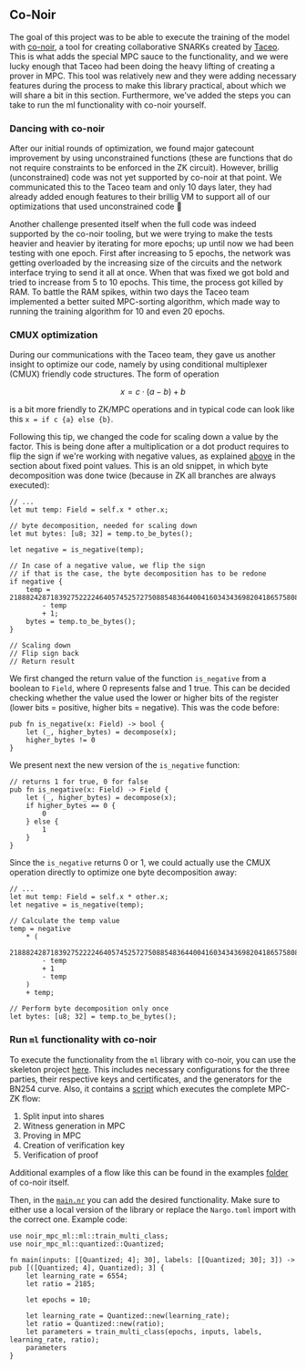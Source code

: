 ## Co-Noir

The goal of this project was to be able to execute the training of the model with [co-noir](https://github.com/TaceoLabs/co-snarks/tree/main/co-noir/co-noir), a tool for creating collaborative SNARKs created by [Taceo](https://taceo.io/). This is what adds the special MPC sauce to the functionality, and we were lucky enough that Taceo had been doing the heavy lifting of creating a prover in MPC. This tool was relatively new and they were adding necessary features during the process to make this library practical, about which we will share a bit in this section. Furthermore, we've added the steps you can take to run the ml functionality with co-noir yourself. 

### Dancing with co-noir

After our initial rounds of optimization, we found major gatecount improvement by using unconstrained functions (these are functions that do not require constraints to be enforced in the ZK circuit). However, brillig (unconstrained) code was not yet supported by co-noir at that point. We communicated this to the Taceo team and only 10 days later, they had already added enough features to their brillig VM to support all of our optimizations that used unconstrained code :rocket:

Another challenge presented itself when the full code was indeed supported by the co-noir tooling, but we were trying to make the tests heavier and heavier by iterating for more epochs; up until now we had been testing with one epoch. First after increasing to 5 epochs, the network was getting overloaded by the increasing size of the circuits and the network interface trying to send it all at once. When that was fixed we got bold and tried to increase from 5 to 10 epochs. This time, the process got killed by RAM. To battle the RAM spikes, within two days the Taceo team implemented a better suited MPC-sorting algorithm, which made way to running the training algorithm for 10 and even 20 epochs.

### CMUX optimization

During our communications with the Taceo team, they gave us another insight to optimize our code, namely by using conditional multiplexer (CMUX) friendly code structures. The form of operation

$$
x=c⋅(a−b)+b
$$

is a bit more friendly to ZK/MPC operations and in typical code can look like this `x = if c {a} else {b}`. 

Following this tip, we changed the code for scaling down a value by the factor. This is being done after a multiplication or a dot product requires to flip the sign if we're working with negative values, as explained [above](#Multiplication) in the section about fixed point values. This is an old snippet, in which byte decomposition was done twice (because in ZK all branches are always executed):

```=rust
// ...
let mut temp: Field = self.x * other.x;

// byte decomposition, needed for scaling down
let mut bytes: [u8; 32] = temp.to_be_bytes();

let negative = is_negative(temp);

// In case of a negative value, we flip the sign
// if that is the case, the byte decomposition has to be redone
if negative {
    temp = 21888242871839275222246405745257275088548364400416034343698204186575808495616
        - temp
        + 1;
    bytes = temp.to_be_bytes();
}

// Scaling down
// Flip sign back
// Return result
```

We first changed the return value of the function `is_negative` from a boolean to `Field`, where 0 represents false and 1 true. This can be decided checking whether the value used the lower or higher bits of the register (lower bits = positive, higher bits = negative). This was the code before:

```rust=
pub fn is_negative(x: Field) -> bool {
    let (_, higher_bytes) = decompose(x);
    higher_bytes != 0
}
```

We present next the new version of the `is_negative` function:

```rust=
// returns 1 for true, 0 for false
pub fn is_negative(x: Field) -> Field {
    let (_, higher_bytes) = decompose(x);
    if higher_bytes == 0 {
        0
    } else {
        1
    }
}
```

Since the `is_negative` returns 0 or 1, we could actually use the CMUX operation directly to optimize one byte decomposition away:

```=rust
// ...
let mut temp: Field = self.x * other.x;
let negative = is_negative(temp);

// Calculate the temp value
temp = negative
    * (
        21888242871839275222246405745257275088548364400416034343698204186575808495616 
        - temp
        + 1
        - temp
    )
    + temp;

// Perform byte decomposition only once
let bytes: [u8; 32] = temp.to_be_bytes();
```

### Run `ml` functionality with co-noir

To execute the functionality from the `ml` library with co-noir, you can use the skeleton project [here](https://github.com/hashcloak/noir-mpc-ml/tree/master/benchmarking/conoir_project). This includes necessary configurations for the three parties, their respective keys and certificates, and the generators for the BN254 curve. Also, it contains a [script](https://github.com/hashcloak/noir-mpc-ml/blob/master/benchmarking/conoir_project/run_full_mpc_flow.sh) which executes the complete MPC-ZK flow:

1. Split input into shares
2. Witness generation in MPC
3. Proving in MPC
4. Creation of verification key
5. Verification of proof

Additional examples of a flow like this can be found in the examples [folder](https://github.com/TaceoLabs/co-snarks/tree/main/co-noir/co-noir/examples) of co-noir itself. 

Then, in the [`main.nr`](https://github.com/hashcloak/noir-mpc-ml/blob/master/benchmarking/conoir_project/src/main.nr) you can add the desired functionality. Make sure to either use a local version of the library or replace the `Nargo.toml` import with the correct one. Example code:
```=rust
use noir_mpc_ml::ml::train_multi_class;
use noir_mpc_ml::quantized::Quantized;

fn main(inputs: [[Quantized; 4]; 30], labels: [[Quantized; 30]; 3]) -> pub [([Quantized; 4], Quantized); 3] {
    let learning_rate = 6554;
    let ratio = 2185;

    let epochs = 10;

    let learning_rate = Quantized::new(learning_rate);
    let ratio = Quantized::new(ratio);
    let parameters = train_multi_class(epochs, inputs, labels, learning_rate, ratio);
    parameters
}
```
